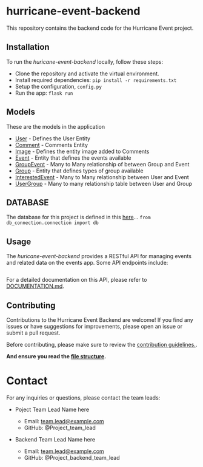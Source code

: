 # hurricane-event-backend

This repository contains the backend code for the Hurricane Event project. 

## Installation
To run the _huricane-event-backend_ locally, follow these steps:

* Clone the repository and activate the virtual environment.
* Install required dependencies: `pip install -r requirements.txt`
* Setup the configuration, `config.py`
* Run the app: `flask run`

## Models
These are the models in the application
* [User](models/user.py) - Defines the User Entity
* [Comment](models/comment.py) - Comments Entity
* [Image](models/image.py) - Defines the entity image added to Comments
* [Event](models/event.py) - Entity that defines the events available
* [GroupEvent](models/group_event.py) - Many to Many relationship of between Group and Event
* [Group](models/group.py) - Entity that defines types of group available
* [InterestedEvent](models/interested_event.py) - Many to Many relationship between User and Event
* [UserGroup](models/user_group.py) - Many to many relationship table between User and Group

## DATABASE
The database for this project is defined in this [here](db_connection/connection.py)...
`from db_connection.connection import db`

## Usage
The _huricane-event-backend_ provides a RESTful API for managing events and related data on the events app.
Some API endpoints include:
```angular2html

```
For a detailed documentation on this API, please refer to [DOCUMENTATION.md](DOCUMENTATION.md).

## Contributing
Contributions to the Hurricane Event Backend are welcome! If you find any issues or have suggestions for improvements, please open an issue or submit a pull request.

Before contributing, please make sure to review the [contribution guidelines.]().

**And ensure you read the [file structure](BACKEND_DEVS.md).**

# Contact
For any inquiries or questions, please contact the team leads:

* Poject Team Lead Name here
  * Email: team.lead@example.com
  * GitHub: @Project_team_lead

* Backend Team Lead Name here
  * Email: team.lead@example.com
  * GitHub: @Project_backend_team_lead
